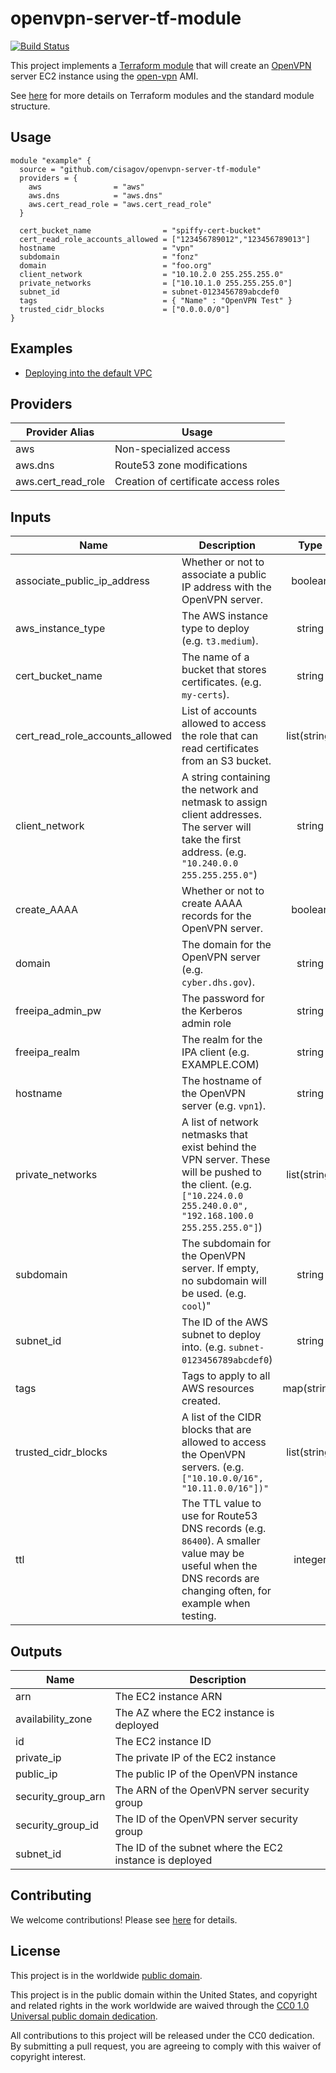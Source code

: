 # openvpn-server-tf-module #

[![Build Status](https://travis-ci.com/cisagov/openvpn-server-tf-module.svg?branch=develop)](https://travis-ci.com/cisagov/openvpn-server-tf-module)

This project implements a [Terraform
module](https://www.terraform.io/docs/modules/index.html)
that will create an [OpenVPN](https://openvpn.net) server EC2 instance
using the [open-vpn](https://github.com/cisagov/openvpn-packer)
AMI.

See [here](https://www.terraform.io/docs/modules/index.html) for more
details on Terraform modules and the standard module structure.

## Usage ##

```hcl
module "example" {
  source = "github.com/cisagov/openvpn-server-tf-module"
  providers = {
    aws                = "aws"
    aws.dns            = "aws.dns"
    aws.cert_read_role = "aws.cert_read_role"
  }

  cert_bucket_name                = "spiffy-cert-bucket"
  cert_read_role_accounts_allowed = ["123456789012","123456789013"]
  hostname                        = "vpn"
  subdomain                       = "fonz"
  domain                          = "foo.org"
  client_network                  = "10.10.2.0 255.255.255.0"
  private_networks                = ["10.10.1.0 255.255.255.0"]
  subnet_id                       = subnet-0123456789abcdef0
  tags                            = { "Name" : "OpenVPN Test" }
  trusted_cidr_blocks             = ["0.0.0.0/0"]
}
```

## Examples ##

* [Deploying into the default VPC](https://github.com/cisagov/openvpn-server-tf-module/tree/develop/examples/default_vpc)

## Providers ##

| Provider Alias | Usage |
|--|--|
| aws | Non-specialized access |
| aws.dns | Route53 zone modifications |
| aws.cert_read_role | Creation of certificate access roles |

## Inputs ##

| Name | Description | Type | Default | Required |
|------|-------------|:----:|:-------:|:--------:|
| associate_public_ip_address | Whether or not to associate a public IP address with the OpenVPN server. | boolean | true | no |
| aws_instance_type | The AWS instance type to deploy (e.g. `t3.medium`). | string | `t3.small` | no |
| cert_bucket_name | The name of a bucket that stores certificates. (e.g. `my-certs`). | string | | yes |
| cert_read_role_accounts_allowed | List of accounts allowed to access the role that can read certificates from an S3 bucket. | list(string) | `[]` | no |
| client_network | A string containing the network and netmask to assign client addresses.  The server will take the first address. (e.g. `"10.240.0.0 255.255.255.0"`) | string | | yes |
| create_AAAA | Whether or not to create AAAA records for the OpenVPN server. | boolean | false | no |
| domain | The domain for the OpenVPN server (e.g. `cyber.dhs.gov`). | string | | yes |
| freeipa_admin_pw | The password for the Kerberos admin role | string | | yes |
| freeipa_realm | The realm for the IPA client (e.g. EXAMPLE.COM) | string | | yes |
| hostname | The hostname of the OpenVPN server (e.g. `vpn1`). | string | | yes |
| private_networks | A list of network netmasks that exist behind the VPN server.  These will be pushed to the client.  (e.g. `["10.224.0.0 255.240.0.0", "192.168.100.0 255.255.255.0"]`) | list(string) | | yes |
| subdomain | The subdomain for the OpenVPN server.  If empty, no subdomain will be used. (e.g. `cool`)" | string | | no |
| subnet_id | The ID of the AWS subnet to deploy into. (e.g. `subnet-0123456789abcdef0`) | string | | yes |
| tags | Tags to apply to all AWS resources created. | map(string) | `{}` | no |
| trusted_cidr_blocks | A list of the CIDR blocks that are allowed to access the OpenVPN servers. (e.g. `["10.10.0.0/16", "10.11.0.0/16"])"` | list(string) |  | yes
| ttl | The TTL value to use for Route53 DNS records (e.g. `86400`).  A smaller value may be useful when the DNS records are changing often, for example when testing. | integer | 60 | no |

## Outputs ##

| Name | Description |
|------|-------------|
| arn | The EC2 instance ARN |
| availability_zone | The AZ where the EC2 instance is deployed |
| id | The EC2 instance ID |
| private_ip | The private IP of the EC2 instance |
| public_ip | The public IP of the OpenVPN instance |
| security_group_arn | The ARN of the OpenVPN server security group |
| security_group_id | The ID of the OpenVPN server security group |
| subnet_id | The ID of the subnet where the EC2 instance is deployed |

## Contributing ##

We welcome contributions!  Please see [here](CONTRIBUTING.md) for
details.

## License ##

This project is in the worldwide [public domain](LICENSE).

This project is in the public domain within the United States, and
copyright and related rights in the work worldwide are waived through
the [CC0 1.0 Universal public domain
dedication](https://creativecommons.org/publicdomain/zero/1.0/).

All contributions to this project will be released under the CC0
dedication. By submitting a pull request, you are agreeing to comply
with this waiver of copyright interest.
